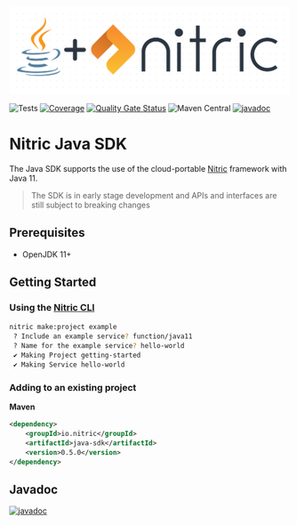 <p align="center">
  <img src="./src/javadoc/dot-matrix-logo-java.png" alt="Nitric Logo"/>
</p>

![Tests](https://github.com/nitrictech/java-sdk/actions/workflows/test.yaml/badge.svg?branch=main)
[![Coverage](https://sonarcloud.io/api/project_badges/measure?project=nitrictech_java-sdk&metric=coverage)](https://sonarcloud.io/dashboard?id=nitrictech_java-sdk)
[![Quality Gate Status](https://sonarcloud.io/api/project_badges/measure?project=nitrictech_java-sdk&metric=alert_status)](https://sonarcloud.io/dashboard?id=nitrictech_java-sdk)
![Maven Central](https://img.shields.io/maven-central/v/io.nitric/java-sdk)
[![javadoc](https://javadoc.io/badge2/io.nitric/java-sdk/javadoc.svg)](https://javadoc.io/doc/io.nitric/java-sdk)


# Nitric Java SDK
The Java SDK supports the use of the cloud-portable [Nitric](https://nitric.io) framework with Java 11.
> The SDK is in early stage development and APIs and interfaces are still subject to breaking changes

## Prerequisites
- OpenJDK 11+

## Getting Started

### Using the [Nitric CLI](https://github.com/nitric-tech/cli)

```bash
nitric make:project example
 ? Include an example service? function/java11
 ? Name for the example service? hello-world
 ✔ Making Project getting-started
 ✔ Making Service hello-world
```

### Adding to an existing project
**Maven**
```xml
<dependency>
    <groupId>io.nitric</groupId>
    <artifactId>java-sdk</artifactId>
    <version>0.5.0</version>
</dependency>
```

## Javadoc
[![javadoc](https://javadoc.io/badge2/io.nitric/java-sdk/javadoc.svg)](https://javadoc.io/doc/io.nitric/java-sdk)